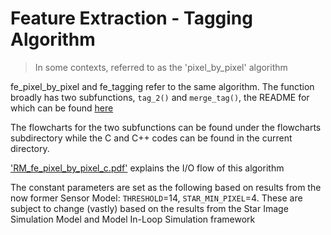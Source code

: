 # Feature Extraction - Tagging Algorithm

> In some contexts, referred to as the 'pixel_by_pixel' algorithm

fe_pixel_by_pixel and fe_tagging refer to the same algorithm. 
The function broadly has two subfunctions, `tag_2()` and `merge_tag()`, the README for which can be found [here](README/README%20MATLAB%20Functions)

The flowcharts for the two subfunctions can be found under the flowcharts subdirectory
while the C and C++ codes can be found in the current directory. 

['RM_fe_pixel_by_pixel_c.pdf'](README/RM_fe_pixel_by_pixel_c.pdf) explains the I/O flow of this algorithm

The constant parameters are set as the following based on results from the now former Sensor Model: `THRESHOLD`=14, `STAR_MIN_PIXEL`=4. These are subject to change (vastly) based on the results from the Star Image Simulation Model and Model In-Loop Simulation framework
